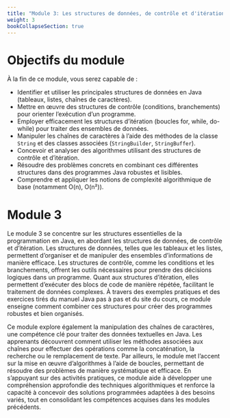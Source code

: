 ```yaml
---
title: "Module 3: Les structures de données, de contrôle et d'itération en Java"
weight: 3
bookCollapseSection: true
---
```


# Objectifs du module

À la fin de ce module, vous serez capable de :

- Identifier et utiliser les principales structures de données en Java (tableaux, listes, chaînes de caractères).
- Mettre en œuvre des structures de contrôle (conditions, branchements) pour orienter l’exécution d’un programme.
- Employer efficacement les structures d’itération (boucles for, while, do-while) pour traiter des ensembles de données.
- Manipuler les chaînes de caractères à l’aide des méthodes de la classe `String` et des classes associées (`StringBuilder`, `StringBuffer`).
- Concevoir et analyser des algorithmes utilisant des structures de contrôle et d’itération.
- Résoudre des problèmes concrets en combinant ces différentes structures dans des programmes Java robustes et lisibles.
- Comprendre et appliquer les notions de complexité algorithmique de base (notamment O(n), O(n²)).

# Module 3

Le module 3 se concentre sur les structures essentielles de la programmation en Java, en abordant les structures de données, de contrôle et d’itération. Les structures de données, telles que les tableaux et les listes, permettent d’organiser et de manipuler des ensembles d’informations de manière efficace. Les structures de contrôle, comme les conditions et les branchements, offrent les outils nécessaires pour prendre des décisions logiques dans un programme. Quant aux structures d’itération, elles permettent d’exécuter des blocs de code de manière répétée, facilitant le traitement de données complexes. À travers des exemples pratiques et des exercices tirés du manuel Java pas à pas et du site du cours, ce module enseigne comment combiner ces structures pour créer des programmes robustes et bien organisés.

Ce module explore également la manipulation des chaînes de caractères, une compétence clé pour traiter des données textuelles en Java. Les apprenants découvrent comment utiliser les méthodes associées aux chaînes pour effectuer des opérations comme la concaténation, la recherche ou le remplacement de texte. Par ailleurs, le module met l’accent sur la mise en œuvre d’algorithmes à l’aide de boucles, permettant de résoudre des problèmes de manière systématique et efficace. En s’appuyant sur des activités pratiques, ce module aide à développer une compréhension approfondie des techniques algorithmiques et renforce la capacité à concevoir des solutions programmées adaptées à des besoins variés, tout en consolidant les compétences acquises dans les modules précédents.


